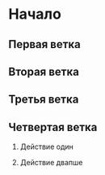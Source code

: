 # Начало

## Первая ветка

## Вторая ветка

## Третья ветка

## Четвертая ветка

1. Действие один

2. Действие двапше